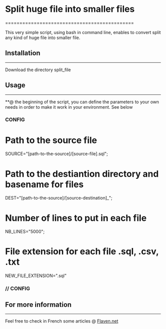 
# Split huge file into smaller files
=============================================

This very simple script, using bash in command line, enables to convert split any kind of huge file into smaller file.



## Installation
---------------------
Download the directory split_file



## Usage
--------------

**@ the beginning of the script, you can define the parameters to your own needs in order to make it work in your environment. See below


### CONFIG ####

# Path to the source file
SOURCE="[path-to-the-source]/[source-file].sql";

# Path to the destiantion directory and basename for files
DEST="[path-to-the-source]/[source-destination]_"; 


# Number of lines to put in each file
NB_LINES="5000";

# File extension for each file .sql, .csv, .txt
NEW_FILE_EXTENSION=".sql"

### // CONFIG ####




## For more information
------------------------------------
Feel free to check in French some articles @
[Flaven.net](http://flaven.fr//)








